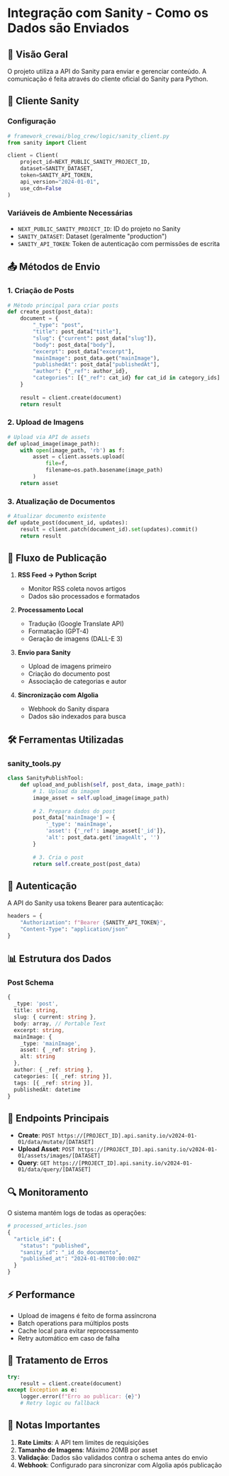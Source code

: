 # Integração com Sanity - Como os Dados são Enviados

## 📡 Visão Geral

O projeto utiliza a API do Sanity para enviar e gerenciar conteúdo. A comunicação é feita através do cliente oficial do Sanity para Python.

## 🔧 Cliente Sanity

### Configuração
```python
# framework_crewai/blog_crew/logic/sanity_client.py
from sanity import Client

client = Client(
    project_id=NEXT_PUBLIC_SANITY_PROJECT_ID,
    dataset=SANITY_DATASET,
    token=SANITY_API_TOKEN,
    api_version="2024-01-01",
    use_cdn=False
)
```

### Variáveis de Ambiente Necessárias
- `NEXT_PUBLIC_SANITY_PROJECT_ID`: ID do projeto no Sanity
- `SANITY_DATASET`: Dataset (geralmente "production")
- `SANITY_API_TOKEN`: Token de autenticação com permissões de escrita

## 📤 Métodos de Envio

### 1. Criação de Posts
```python
# Método principal para criar posts
def create_post(post_data):
    document = {
        "_type": "post",
        "title": post_data["title"],
        "slug": {"current": post_data["slug"]},
        "body": post_data["body"],
        "excerpt": post_data["excerpt"],
        "mainImage": post_data.get("mainImage"),
        "publishedAt": post_data["publishedAt"],
        "author": {"_ref": author_id},
        "categories": [{"_ref": cat_id} for cat_id in category_ids]
    }
    
    result = client.create(document)
    return result
```

### 2. Upload de Imagens
```python
# Upload via API de assets
def upload_image(image_path):
    with open(image_path, 'rb') as f:
        asset = client.assets.upload(
            file=f,
            filename=os.path.basename(image_path)
        )
    return asset
```

### 3. Atualização de Documentos
```python
# Atualizar documento existente
def update_post(document_id, updates):
    result = client.patch(document_id).set(updates).commit()
    return result
```

## 🔄 Fluxo de Publicação

1. **RSS Feed → Python Script**
   - Monitor RSS coleta novos artigos
   - Dados são processados e formatados

2. **Processamento Local**
   - Tradução (Google Translate API)
   - Formatação (GPT-4)
   - Geração de imagens (DALL-E 3)

3. **Envio para Sanity**
   - Upload de imagens primeiro
   - Criação do documento post
   - Associação de categorias e autor

4. **Sincronização com Algolia**
   - Webhook do Sanity dispara
   - Dados são indexados para busca

## 🛠️ Ferramentas Utilizadas

### sanity_tools.py
```python
class SanityPublishTool:
    def upload_and_publish(self, post_data, image_path):
        # 1. Upload da imagem
        image_asset = self.upload_image(image_path)
        
        # 2. Prepara dados do post
        post_data['mainImage'] = {
            '_type': 'mainImage',
            'asset': {'_ref': image_asset['_id']},
            'alt': post_data.get('imageAlt', '')
        }
        
        # 3. Cria o post
        return self.create_post(post_data)
```

## 🔐 Autenticação

A API do Sanity usa tokens Bearer para autenticação:
```python
headers = {
    "Authorization": f"Bearer {SANITY_API_TOKEN}",
    "Content-Type": "application/json"
}
```

## 📊 Estrutura dos Dados

### Post Schema
```typescript
{
  _type: 'post',
  title: string,
  slug: { current: string },
  body: array, // Portable Text
  excerpt: string,
  mainImage: {
    _type: 'mainImage',
    asset: { _ref: string },
    alt: string
  },
  author: { _ref: string },
  categories: [{ _ref: string }],
  tags: [{ _ref: string }],
  publishedAt: datetime
}
```

## 🚀 Endpoints Principais

- **Create**: `POST https://[PROJECT_ID].api.sanity.io/v2024-01-01/data/mutate/[DATASET]`
- **Upload Asset**: `POST https://[PROJECT_ID].api.sanity.io/v2024-01-01/assets/images/[DATASET]`
- **Query**: `GET https://[PROJECT_ID].api.sanity.io/v2024-01-01/data/query/[DATASET]`

## 🔍 Monitoramento

O sistema mantém logs de todas as operações:
```python
# processed_articles.json
{
  "article_id": {
    "status": "published",
    "sanity_id": "_id_do_documento",
    "published_at": "2024-01-01T00:00:00Z"
  }
}
```

## ⚡ Performance

- Upload de imagens é feito de forma assíncrona
- Batch operations para múltiplos posts
- Cache local para evitar reprocessamento
- Retry automático em caso de falha

## 🐛 Tratamento de Erros

```python
try:
    result = client.create(document)
except Exception as e:
    logger.error(f"Erro ao publicar: {e}")
    # Retry logic ou fallback
```

## 📝 Notas Importantes

1. **Rate Limits**: A API tem limites de requisições
2. **Tamanho de Imagens**: Máximo 20MB por asset
3. **Validação**: Dados são validados contra o schema antes do envio
4. **Webhook**: Configurado para sincronizar com Algolia após publicação